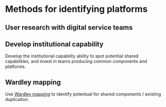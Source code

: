 <!-- TITLE: Identifying Platforms -->
<!-- SUBTITLE: A quick summary of Identifying Platforms -->

# Methods for identifying platforms

## User research with digital service teams

## Develop institutional capability

Develop the institutional capability ability to spot potential shared capabilities, and invest in teams producing common components and platforms.

## Wardley mapping

Use [Wardley mapping](https://blog.gardeviance.org/2015/02/an-introduction-to-wardley-value-chain.html) to identify potentual for shared components / existing duplicaiton.